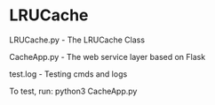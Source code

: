 # LRUCache

LRUCache.py  - The LRUCache Class

CacheApp.py  - The web service layer based on Flask

test.log     - Testing cmds and logs

To test, run:
python3 CacheApp.py
